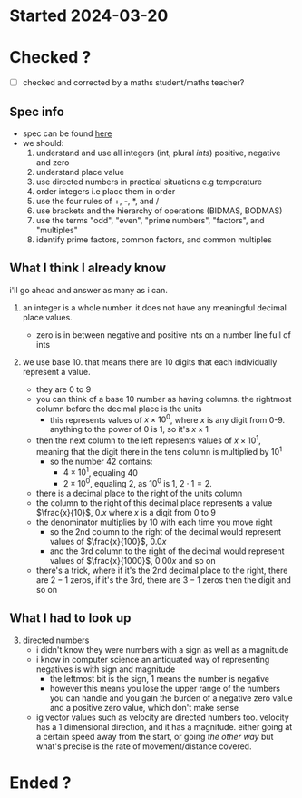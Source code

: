 # Started 2024-03-20

# Checked ?

- [ ] checked and corrected by a maths student/maths teacher?

## Spec info

- spec can be found [here](https://qualifications.pearson.com/content/dam/pdf/International%20GCSE/Mathematics%20A/2016/Specification%20and%20sample%20assessments/International-GCSE-in-Mathematics-Spec-A.pdf)
- we should:
    1. understand and use all integers (int, plural *ints*) positive, negative and zero
    2. understand place value
    3. use directed numbers in practical situations e.g temperature
    4. order integers i.e place them in order
    5. use the four rules of +, -, \*, and /
    6. use brackets and the hierarchy of operations (BIDMAS, BODMAS)
    7. use the terms "odd", "even", "prime numbers", "factors", and "multiples"
    8. identify prime factors, common factors, and common multiples

## What I think I already know

i'll go ahead and answer as many as i can.

1. an integer is a whole number. it does not have any meaningful decimal place values.
    - zero is in between negative and positive ints on a number line full of ints

2. we use base 10. that means there are 10 digits that each individually represent a value.
    - they are 0 to 9
    - you can think of a base 10 number as having columns. the rightmost column before the decimal place is the units
        - this represents values of $x\times{10}^0$, where $x$ is any digit from 0-9. anything to the power of 0 is 1, so it's $x\times{1}$
    - then the next column to the left represents values of $x\times{10}^1$, meaning that the digit there in the tens column is multiplied by $10^1$
        - so the number $42$ contains:
            - $4\times{10}^1$, equaling 40
            - $2\times{10}^0$, equaling 2, as $10^0$ is 1, $2\cdot1 = 2$.
    - there is a decimal place to the right of the units column
    - the column to the right of this decimal place represents a value $\frac{x}{10}$, $0.x$ where $x$ is a digit from 0 to 9
    - the denominator multiplies by 10 with each time you move right
        - so the 2nd column to the right of the decimal would represent values of $\frac{x}{100}$, $0.0x$
        - and the 3rd column to the right of the decimal would represent values of $\frac{x}{1000}$, $0.00x$ and so on
    - there's a trick, where if it's the 2nd decimal place to the right, there are $2-1$ zeros, if it's the 3rd, there are $3-1$ zeros then the digit and so on

## What I had to look up

3. directed numbers
    - i didn't know they were numbers with a sign as well as a magnitude
    - i know in computer science an antiquated way of representing negatives is with sign and magnitude
        - the leftmost bit is the sign, 1 means the number is negative
        - however this means you lose the upper range of the numbers you can handle and you gain the burden of a negative zero value and a positive zero value, which don't make sense
    - ig vector values such as velocity are directed numbers too. velocity has a 1 dimensional direction, and it has a magnitude. either going at a certain speed away from the start, or going *the other way* but what's precise is the rate of movement/distance covered.

# Ended ?
